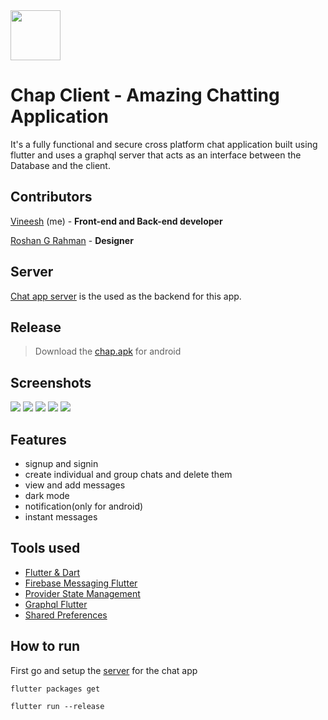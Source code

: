 <img src=assets/icon/logo.png width=80>

# Chap Client - Amazing Chatting Application

It's a fully functional and secure cross platform chat application built using flutter and uses a graphql server that acts as an interface between the Database and the client.

## Contributors

[Vineesh](http://github.com/vineeshvk) (me) - **Front-end and Back-end developer**

[Roshan G Rahman](http://github.com/roshanrahman) - **Designer**

## Server

[Chat app server](http://github.com/vineeshvk/chat-app-server) is the used as the backend for this app.

## Release

> Download the [chap.apk](https://github.com/vineeshvk/chat-app-flutter/releases/download/1.0/Chat-flutter.apk) for android

## Screenshots

![](assets/screenshots/mock1.jpg)
![](assets/screenshots/mock2.jpg)
![](assets/screenshots/mock3.jpg)
![](assets/screenshots/mock4.jpg)
![](assets/screenshots/mock5.jpg)

## Features
- signup and signin
- create individual and group chats and delete them
- view and add messages
- dark mode
- notification(only for android)
- instant messages

## Tools used
- [Flutter & Dart](http://flutter.dev)
- [Firebase Messaging Flutter](https://pub.dev/packages/firebase_messaging)
- [Provider State Management](https://pub.dev/packages/provider)
- [Graphql Flutter](https://pub.dev/packages/graphql_flutter)
- [Shared Preferences](https://pub.dev/packages/shared_preferences)

## How to run

First go and setup the [server](http://github.com/vineeshvk/chat-app-server) for the chat app
```
flutter packages get
```

```
flutter run --release
```
